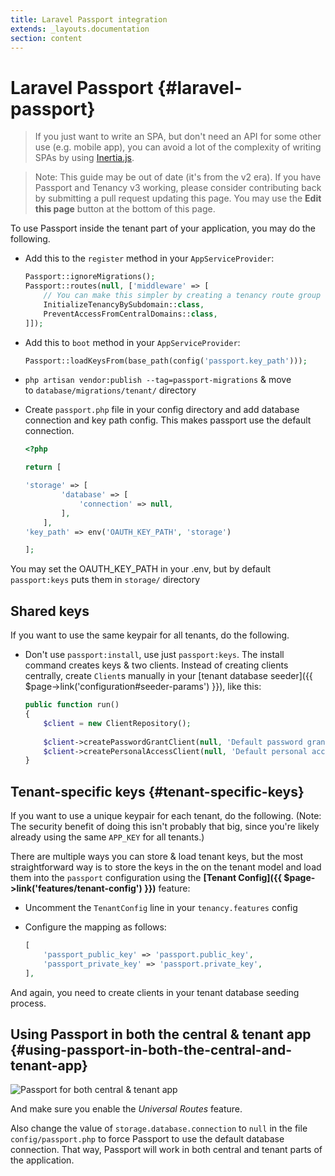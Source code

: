 ```yaml
---
title: Laravel Passport integration
extends: _layouts.documentation
section: content
---
```


# Laravel Passport {#laravel-passport}

> If you just want to write an SPA, but don't need an API for some other use (e.g. mobile app), you can avoid a lot of the complexity of writing SPAs by using [Inertia.js](https://inertiajs.com/).

> Note: This guide may be out of date (it's from the v2 era). If you have Passport and Tenancy v3 working, please consider contributing back by submitting a pull request updating this page. You may use the **Edit this page** button at the bottom of this page.

To use Passport inside the tenant part of your application, you may do the following.

- Add this to the `register` method in your `AppServiceProvider`:

    ```php
    Passport::ignoreMigrations();
    Passport::routes(null, ['middleware' => [
        // You can make this simpler by creating a tenancy route group
        InitializeTenancyBySubdomain::class,
        PreventAccessFromCentralDomains::class,
    ]]);
    ```
    
- Add this to `boot` method in your `AppServiceProvider`:

    ```php
    Passport::loadKeysFrom(base_path(config('passport.key_path')));
    ```

- `php artisan vendor:publish --tag=passport-migrations` & move to `database/migrations/tenant/` directory

- Create `passport.php` file in your config directory and add database connection and key path config. This makes passport use the default connection.

    ```php
    <?php

    return [

    'storage' => [
            'database' => [
                'connection' => null,
            ],
        ],
    'key_path' => env('OAUTH_KEY_PATH', 'storage')

    ];
    ```
    
You may set the OAUTH_KEY_PATH in your .env, but by default `passport:keys` puts them in `storage/` directory

## **Shared keys**

If you want to use the same keypair for all tenants, do the following.

- Don't use `passport:install`, use just `passport:keys`. The install command creates keys & two clients. Instead of creating clients centrally, create `Client`s manually in your [tenant database seeder]({{ $page->link('configuration#seeder-params') }}), like this:

    ```php
    public function run()
    {
        $client = new ClientRepository();
        
        $client->createPasswordGrantClient(null, 'Default password grant client', 'http://{{your.redirect.path}}');
        $client->createPersonalAccessClient(null, 'Default personal access client', 'http://{{your.redirect.path}}');
    }
    ```


## **Tenant-specific keys** {#tenant-specific-keys}

If you want to use a unique keypair for each tenant, do the following. (Note: The security benefit of doing this isn't probably that big, since you're likely already using the same `APP_KEY` for all tenants.)

There are multiple ways you can store & load tenant keys, but the most straightforward way is to store the keys in the on the tenant model and load them into the `passport` configuration using the **[Tenant Config]({{ $page->link('features/tenant-config') }})** feature:

- Uncomment the `TenantConfig` line in your `tenancy.features` config
- Configure the mapping as follows:

    ```php
    [
        'passport_public_key' => 'passport.public_key',
        'passport_private_key' => 'passport.private_key',
    ],
    ```

And again, you need to create clients in your tenant database seeding process.

## Using Passport in both the central & tenant app {#using-passport-in-both-the-central-and-tenant-app}

![Passport for both central & tenant app](/assets/images/passport_universal.png)

And make sure you enable the *Universal Routes* feature.

Also change the value of `storage.database.connection` to `null` in the file `config/passport.php` to force Passport to use the default database connection. That way, Passport will work in both central and tenant parts of the application.
